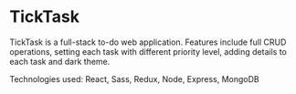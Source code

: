 # TickTask
TickTask is a full-stack to-do web application. Features include full CRUD operations, setting each task with different priority level, adding details to each task and dark theme. 

Technologies used: React, Sass, Redux, Node, Express, MongoDB
